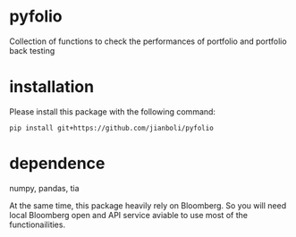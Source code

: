 # pyfolio
Collection of functions to check the performances of portfolio and portfolio back testing

# installation

Please install this package with the following command:
```shell
pip install git+https://github.com/jianboli/pyfolio
```
# dependence
numpy, pandas, tia

At the same time, this package heavily rely on Bloomberg. So you will need local Bloomberg open and API service aviable to use most of the functionailities.
